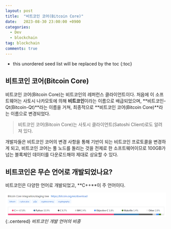 ```yaml
---
layout: post
title:  "비트코인 코어(Bitcoin Core)"
date:   2023-08-30 23:00:00 +0900
categories: 
  - Dev
  - blockchain
tag: blockchain
comments: true
---
```


* this unordered seed list will be replaced by the toc
{:toc}

## 비트코인 코어(Bitcoin Core)

비트코인 코어(Bitcoin Core)는 비트코인의 레퍼런스 클라이언트이다. 처음에 이 소프트웨어는 사토시 나카모토에 의해 **비트코인**이라는 이름으로 배급되었으며, **비트코인-Qt(Bitcoin-Qt)**라는 이름을 거쳐, 최종적으로 **비트코인 코어(Bitcoin Core)**라는 이름으로 변경되었다.  

> 비트코인 코어(Bitcoin Core)는 사토시 클라이언트(Satoshi Client)로도 알려져 있다.

개발자들은 비트코인 코어의 변경 사항을 통해 기반이 되는 비트코인 프로토콜을 변경하게 되고, 비트코인 코어는 풀 노드를 돌리는 것을 전제로 한 소프트웨어이므로 100GB가 넘는 블록체인 데이터를 다운로드해야 제대로 상요할 수 있다.

## 비트코인은 무슨 언어로 개발되었나요?

비트코인은 다양한 언어로 개발되었고, **C++**이 주 언어이다.

![비트코인 개발 언어의 비중](../../assets/img/blockchain/bitcoin_core.png){:.centered}
*비트코인 개발 언어의 비중*